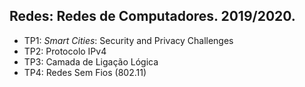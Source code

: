 ## **Redes**: Redes de Computadores. 2019/2020.
 -  TP1: *Smart Cities*: Security and Privacy Challenges
 -  TP2: Protocolo IPv4
 -  TP3: Camada de Ligação Lógica
 -  TP4: Redes Sem Fios (802.11)
